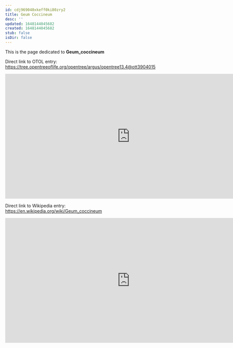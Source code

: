 ```yaml
---
id: cdj969040xkeff0ki80zry2
title: Geum Coccineum
desc: ''
updated: 1648144045682
created: 1648144045682
stub: false
isDir: false
---
```

This is the page dedicated to **Geum_coccineum**


Direct link to OTOL entry: https://tree.opentreeoflife.org/opentree/argus/opentree13.4@ott3904015



<html>
    <body>
    <iframe src="https://tree.opentreeoflife.org/opentree/argus/opentree13.4@ott3904015"
    width="800" height="400" frameborder="0" allowfullscreen> </iframe>
    </body>
</html>
    


Direct link to Wikipedia entry: https://en.wikipedia.org/wiki/Geum_coccineum



<html>
    <body>
    <iframe src="https://en.wikipedia.org/wiki/Geum_coccineum"
    width="800" height="400" frameborder="0" allowfullscreen> </iframe>
    </body>
</html>
    
